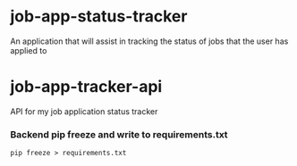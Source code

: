 # job-app-status-tracker
An application that will assist in tracking the status of jobs that the user has applied to

# job-app-tracker-api
API for my job application status tracker

### Backend pip freeze and write to requirements.txt
`pip freeze > requirements.txt`